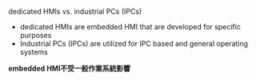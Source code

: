 dedicated HMIs vs. industrial PCs (IPCs)
* dedicated HMIs are embedded HMI that are developed for specific purposes
* Industrial PCs (IPCs) are utilized for IPC based and general operating systems

**embedded HMI不受一般作業系統影響**
